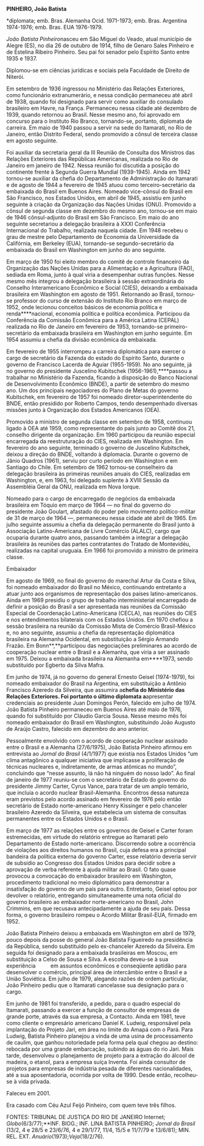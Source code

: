 **PINHEIRO, João Batista**

\*diplomata; emb. Bras. Alemanha Ocid. 1971-1973; emb. Bras. Argentina
1974-1976; emb. Bras. EUA 1976-1979.

*João Batista Pinheiro*nasceu em São Miguel do Veado, atual município de
Alegre (ES), no dia 26 de outubro de 1914, filho de Genaro Sales
Pinheiro e de Estelina Ribeiro Pinheiro. Seu pai foi senador pelo
Espírito Santo entre 1935 e 1937.

Diplomou-se em ciências jurídicas e sociais pela Faculdade de Direito de
Niterói.

Em setembro de 1936 ingressou no Ministério das Relações Exteriores,
como funcionário extranumerário, e nessa condição permaneceu até abril
de 1938, quando foi designado para servir como auxiliar do consulado
brasileiro em Havre, na França. Permaneceu nessa cidade até dezembro de
1939, quando retornou ao Brasil. Nesse mesmo ano, foi aprovado em
concurso para o Instituto Rio Branco, tornando-se, portanto, diplomata
de carreira. Em maio de 1940 passou a servir na sede do Itamarati, no
Rio de Janeiro, então Distrito Federal, sendo promovido a cônsul de
terceira classe em agosto seguinte.

Foi auxiliar da secretaria geral da III Reunião de Consulta dos
Ministros das Relações Exteriores das Repúblicas Americanas, realizada
no Rio de Janeiro em janeiro de 1942. Nessa reunião foi discutida a
posição do continente frente à Segunda Guerra Mundial (1939-1945). Ainda
em 1942 tornou-se auxiliar da chefia do Departamento de Administração do
Itamarati e de agosto de 1944 a fevereiro de 1945 atuou como
terceiro-secretário da embaixada do Brasil em Buenos Aires. Nomeado
vice-cônsul do Brasil em São Francisco, nos Estados Unidos, em abril de
1945, assistiu em junho seguinte à criação da Organização das Nações
Unidas (ONU). Promovido a cônsul de segunda classe em dezembro do mesmo
ano, tornou-se em maio de 1946 cônsul-adjunto do Brasil em São
Francisco. Em maio do ano seguinte secretariou a delegação brasileira à
XXXI Conferência Internacional do Trabalho, realizada naquela cidade. Em
1948 recebeu o grau de mestre pelo Departamento de Economia da
Universidade da Califórnia, em Berkeley (EUA), tornando-se
segundo-secretário da embaixada do Brasil em Washington em junho do ano
seguinte.

Em março de 1950 foi eleito membro do comitê de controle financeiro da
Organização das Nações Unidas para a Alimentação e a Agricultura (FAO),
sediada em Roma, junto à qual viria a desempenhar outras funções. Nesse
mesmo mês integrou a delegação brasileira à sessão extraordinária do
Conselho Interamericano Econômico e Social (CIES), deixando a embaixada
brasileira em Washington em agosto de 1951. Retornando ao Brasil,
tornou-se professor do curso de extensão do Instituto Rio Branco em
março de 1952, onde lecionou conceitos básicos de economia política e
renda****nacional, economia política e política econômica. Participou da
Conferência da Comissão Econômica para a América Latina (CEPAL)
realizada no Rio de Janeiro em fevereiro de 1953, tornando-se
primeiro-secretário da embaixada brasileira em Washington em junho
seguinte. Em 1954 assumiu a chefia da divisão econômica da embaixada.

Em fevereiro de 1955 interrompeu a carreira diplomática para exercer o
cargo de secretário da Fazenda do estado do Espírito Santo, durante o
governo de Francisco Lacerda de Aguiar (1955-1959). No ano seguinte, já
no governo do presidente Juscelino Kubitschek (1956-1961),****passou a
trabalhar no Ministério da Fazenda, ficando à disposição do Banco
Nacional de Desenvolvimento Econômico (BNDE), a partir de setembro do
mesmo ano. Um dos principais negociadores do Plano de Metas do governo
Kubitschek, em fevereiro de 1957 foi nomeado diretor-superintendente do
BNDE, então presidido por Roberto Campos, tendo desempenhado diversas
missões junto à Organização dos Estados Americanos (OEA).

Promovido a ministro de segunda classe em setembro de 1958, continuou
ligado à OEA até 1959, como representante do país junto ao Comitê dos
21, conselho dirigente da organização. Em 1960 participou da reunião
especial encarregada da reestruturação do CIES, realizada em Washington.
Em fevereiro do ano seguinte, terminado o governo de Juscelino
Kubitschek, deixou a direção do BNDE, voltando à diplomacia. Durante o
governo de Jânio Quadros (1961), serviu por curto período em Washington
e em Santiago do Chile. Em setembro de 1962 tornou-se conselheiro da
delegação brasileira às primeiras reuniões anuais do CIES, realizadas em
Washington, e, em 1963, foi delegado suplente à XVIII Sessão da
Assembléia Geral da ONU, realizada em Nova Iorque.

Nomeado para o cargo de encarregado de negócios da embaixada brasileira
em Tóquio em março de 1964 — no final do governo do presidente João
Goulart, afastado do poder pelo movimento político-militar de 31 de
março de 1964 —, permaneceu nessa cidade até abril de 1965. Em julho
seguinte assumiu a chefia da delegação permanente do Brasil junto à
Associação Latino-Americana de Livre Comércio (ALALC), cargo que
ocuparia durante quatro anos, passando também a integrar a delegação
brasileira às reuniões das partes contratantes do Tratado de Montevidéu,
realizadas na capital uruguaia. Em 1966 foi promovido a ministro de
primeira classe.

Embaixador

Em agosto de 1969, no final do governo do marechal Artur da Costa e
Silva, foi nomeado embaixador do Brasil no México, continuando
entretanto a atuar junto aos organismos de representação dos países
latino-americanos. Ainda em 1969 presidiu o grupo de trabalho
interministerial encarregado de definir a posição do Brasil a ser
apresentada nas reuniões da Comissão Especial de Coordenação
Latino-Americana (CECLA), nas reuniões do CIES e nos entendimentos
bilaterais com os Estados Unidos. Em 1970 chefiou a sessão brasileira na
reunião da Comissão Mista de Comércio Brasil-México e, no ano seguinte,
assumiu a chefia da representação diplomática brasileira na Alemanha
Ocidental, em substituição a Sérgio Armando Frazão. Em
Bonn**,**participou das negociações preliminares ao acordo de cooperação
nuclear entre o Brasil e a Alemanha, que viria a ser assinado em 1975.
Deixou a embaixada brasileira na Alemanha em****1973, sendo substituído
por Egberto da Silva Mafra.

Em junho de 1974, já no governo do general Ernesto Geisel (1974-1979),
foi nomeado embaixador do Brasil na Argentina, em substituição a Antônio
Francisco Azeredo da Silveira, que assumira a****chefia do Ministério
das Relações Exteriores. Foi portanto o último diplomata a****apresentar
credenciais ao presidente Juan Domingos Perón, falecido em julho de
1974. João Batista Pinheiro permaneceu em Buenos Aires até maio de 1976,
quando foi substituído por Cláudio Garcia Sousa. Nesse mesmo mês foi
nomeado embaixador do Brasil em Washington, substituindo João Augusto de
Araújo Castro, falecido em dezembro do ano anterior.

Pessoalmente envolvido com o acordo de cooperação nuclear assinado entre
o Brasil e a Alemanha (27/6/1975), João Batista Pinheiro afirmou em
entrevista ao *Jornal do Brasil* (4/1/1977) que existia nos Estados
Unidos “um clima antagônico a qualquer iniciativa que implicasse a
proliferação de técnicas nucleares e, indiretamente, de armas atômicas
no mundo”, concluindo que “nesse assunto, lá não há ninguém do nosso
lado”. Ao final de janeiro de 1977 reuniu-se com o secretário de Estado
do governo do presidente Jimmy Carter, Cyrus Vance, para tratar de um
amplo temário, que incluía o acordo nuclear Brasil-Alemanha. Encontros
dessa natureza eram previstos pelo acordo assinado em fevereiro de 1976
pelo então secretário de Estado norte-americano Henry Kissinger e pelo
chanceler brasileiro Azeredo da Silveira, que estabelecia um sistema de
consultas permanentes entre os Estados Unidos e o Brasil.

Em março de 1977 as relações entre os governos de Geisel e Carter foram
estremecidas, em virtude do relatório entregue ao Itamarati pelo
Departamento de Estado norte-americano. Discorrendo sobre a ocorrência
de violações aos direitos humanos no Brasil, cuja defesa era a principal
bandeira da política externa do governo Carter, esse relatório deveria
servir de subsídio ao Congresso dos Estados Unidos para decidir sobre a
aprovação de verba referente à ajuda militar ao Brasil. O fato quase
provocou a convocação do embaixador brasileiro em Washington,
procedimento tradicional no meio diplomático para demonstrar a
insatisfação do governo de um país para outro. Entretanto, Geisel optou
por devolver o relatório, entregando simultaneamente uma nota oficial do
governo brasileiro ao embaixador norte-americano no Brasil, John
Crimmins, em que recusava antecipadamente a ajuda de seu país. Dessa
forma, o governo brasileiro rompeu o Acordo Militar Brasil-EUA, firmado
em 1952.

João Batista Pinheiro deixou a embaixada em Washington em abril de 1979,
pouco depois da posse do general João Batista Figueiredo na presidência
da República, sendo substituído pelo ex-chanceler Azeredo da Silveira.
Em seguida foi designado para a embaixada brasileiras em Moscou, em
substituição a Celso de Sousa e Silva. A escolha deveu-se à sua
experiência          em assuntos econômicos e conseqüente aptidão para
desenvolver o comércio, principal área de intercâmbio entre o Brasil e a
União Soviética. Em julho de 1979, alegando razões de ordem particular,
João Pinheiro pediu que o Itamarati cancelasse sua designação para o
cargo.

Em junho de 1981 foi transferido, a pedido, para o quadro especial do
Itamarati, passando a exercer a função de consultor de empresas de
grande porte, através da sua empresa, a Contacto. Ainda em 1981, teve
como cliente o empresário americano Daniel K. Ludwig, responsável pela
implantação do Projeto Jari, em área no limite do Amapá com o Pará. Para
Ludwig, Batista Pinheiro planejou a vinda de uma usina de processamento
de caulim, que ganhou notoriedade pela forma pela qual chegou ao
destino: rebocada por uma grande embarcação, subindo as águas do rio
Jari. Mais tarde, desenvolveu o planejamento de projeto para a extração
do álcool de madeira, o etanol, para a empresa suíça Inventa. Foi ainda
consultor de projetos para empresas de indústria pesada de diferentes
nacionalidades, até a sua aposentadoria, ocorrida por volta de 1990.
Desde então, recolheu-se à vida privada.

Faleceu em 2001.

Era casado com Céu Azul Feijó Pinheiro, com quem teve três filhos.

FONTES: TRIBUNAL DE JUSTIÇA DO RIO DE JANEIRO Internet;
*Globo*(6/3/77);**INF. BIOG.; INF. LINA BATISTA PINHEIRO; *Jornal do
Brasil* (13/2, 4 e 28/5 e 23/6/76, 4 e 29/1/77, 11/4, 15/5 e 11/7/79 e
13/6/81); MIN. REL. EXT. *Anuário*(1973);*Veja*(18/2/76).

 

 
